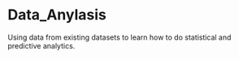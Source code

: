 # Data_Anylasis
Using data from existing datasets to learn how to do statistical and predictive analytics. 
